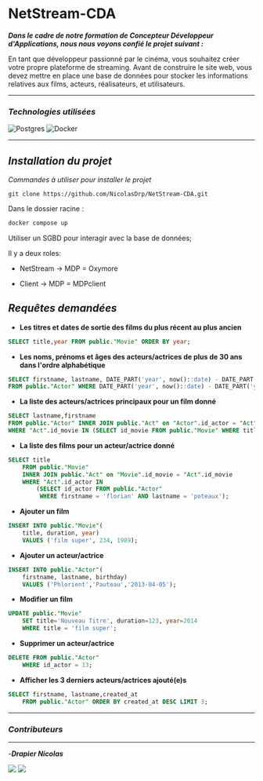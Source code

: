 # **NetStream-CDA**
***Dans le cadre de notre formation de Concepteur Développeur d'Applications, nous nous voyons confié le projet suivant :***

En tant que développeur passionné par le cinéma, vous souhaitez créer votre propre plateforme de streaming. Avant de construire le site web, vous devez mettre en place une base de données pour stocker les informations relatives aux films, acteurs, réalisateurs, et utilisateurs.
___
### *Technologies utilisées*

![Postgres](https://img.shields.io/badge/postgres-%23316192.svg?style=for-the-badge&logo=postgresql&logoColor=white)
![Docker](https://img.shields.io/badge/docker-%230db7ed.svg?style=for-the-badge&logo=docker&logoColor=white)
___
## *Installation du projet*
*Commandes à utiliser pour installer le projet*
```
git clone https://github.com/NicolasDrp/NetStream-CDA.git
```

Dans le dossier racine :

```cmd
docker compose up
```

Utiliser un SGBD pour interagir avec la base de données;

Il y a deux roles:

- NetStream -> MDP = Oxymore

- Client  -> MDP = MDPclient


## *Requêtes demandées*

- **Les titres et dates de sortie des films du plus récent au plus ancien**

```sql
SELECT title,year FROM public."Movie" ORDER BY year;
```

- **Les noms, prénoms et âges des acteurs/actrices de plus de 30 ans dans l'ordre alphabétique**

```sql
SELECT firstname, lastname, DATE_PART('year', now()::date) - DATE_PART('year', birthday::date) as age 
FROM public."Actor" WHERE DATE_PART('year', now()::date) - DATE_PART('year', birthday::date) > 30 ORDER BY lastname ASC;
```

- **La liste des acteurs/actrices principaux pour un film donné**

```sql
SELECT lastname,firstname 
FROM public."Actor" INNER JOIN public."Act" on "Actor".id_actor = "Act".id_actor 
WHERE "Act".id_movie IN (SELECT id_movie FROM public."Movie" WHERE title = 'L Odyssée du Futur';
```

- **La liste des films pour un acteur/actrice donné**

```sql
SELECT title 
	FROM public."Movie" 
	INNER JOIN public."Act" on "Movie".id_movie = "Act".id_movie 
	WHERE "Act".id_actor IN 
		(SELECT id_actor FROM public."Actor" 
		 WHERE firstname = 'florian' AND lastname = 'poteaux');
```

- **Ajouter un film**

```sql
INSERT INTO public."Movie"(
	title, duration, year)
	VALUES ('film super', 234, 1989);
```


- **Ajouter un acteur/actrice**

```sql
INSERT INTO public."Actor"(
	firstname, lastname, birthday)
	VALUES ('Phlorient','Pauteau','2013-04-05');
```

- **Modifier un film**

```sql
UPDATE public."Movie"
	SET title='Nouveau Titre', duration=123, year=2014
	WHERE title = 'film super';
```

- **Supprimer un acteur/actrice**

```sql
DELETE FROM public."Actor"
	WHERE id_actor = 13;
```

- **Afficher les 3 derniers acteurs/actrices ajouté(e)s**

```sql
SELECT firstname, lastname,created_at
	FROM public."Actor" ORDER BY created_at DESC LIMIT 3;
```

___
### *Contributeurs*
___ 

-***Drapier Nicolas***

<a href="[https://github.com/NicolasDrp]"><img src="https://img.shields.io/badge/GitHub-100000?style=for-the-badge&logo=github&logoColor=white"></img></a>
<a href="[www.linkedin.com/in/nicolas-drapier]"><img src="https://img.shields.io/badge/LinkedIn-0077B5?style=for-the-badge&logo=linkedin&logoColor=white"></img></a>